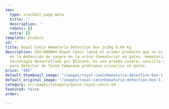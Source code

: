 ```yaml
---
seo:
  type: stackbit_page_meta
  title: ''
  description: ''
  robots: []
  extra: []
template: product
id: ''
title: Royal Canin Hematuria Detection Box 2x20g 0.04 Kg
description: SKU:RHDB04 Royal Canin lanza el primer producto que no es alimento; innovador
  en la detección de sangre en la orina (hematuria) en gatos. Hematuria Detection
  tecnología desarrollada por Blücare, es una prueba casera, sencilla y muy eficaz
  para detectar de forma temprana problemas urinarios en gatos.
price: "485"
default_thumbnail_image: "/images/royal-caninhematuria-detection-box-1.jpg"
default_original_image: "/images/royal-caninhematuria-detection-box-1.jpg"
category: src/pages/category/gatos-royal-canin.md
featured: false
order: 

---
```

